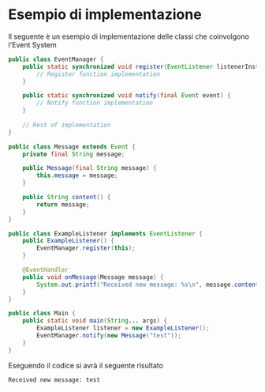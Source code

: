 # Esempio di implementazione

Il seguente è un esempio di implementazione delle classi che coinvolgono l'Event System

```java
public class EventManager {
    public static synchronized void register(EventListener listenerInstance) {
        // Register function implementation
    }

    public static synchronized void notify(final Event event) {
        // Notify function implementation
    }
    
    // Rest of implementation
}
```

```java
public class Message extends Event {
    private final String message;

    public Message(final String message) {
        this.message = message;
    }

    public String content() {
        return message;
    }
}
```

```java
public class ExampleListener implements EventListener {
    public ExampleListener() {
        EventManager.register(this);
    }

    @EventHandler
    public void onMessage(Message message) {
        System.out.printf("Received new message: %s\n", message.content());
    }
}
```

```java
public class Main {
    public static void main(String... args) {
        ExampleListener listener = new ExampleListener();
        EventManager.notify(new Message("test"));
    }
}
```

Eseguendo il codice si avrà il seguente risultato

```
Received new message: test
```